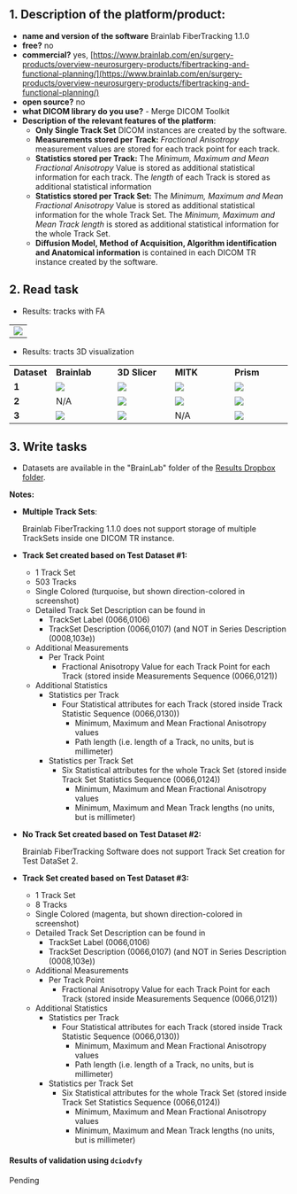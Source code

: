 ## 1. **Description of the platform/product**:

* **name and version of the software** Brainlab FiberTracking 1.1.0
* **free?** no
* **commercial?** yes, [https://www.brainlab.com/en/surgery-products/overview-neurosurgery-products/fibertracking-and-functional-planning/](https://www.brainlab.com/en/surgery-products/overview-neurosurgery-products/fibertracking-and-functional-planning/)
* **open source?** no
* **what DICOM library do you use?** - Merge DICOM Toolkit
* **Description of the relevant features of the platform**:
  * **Only Single Track Set** DICOM instances are created by the software.
  * **Measurements stored per Track:** _Fractional Anisotropy_ measurement values are stored for each track point for each track.
  * **Statistics stored per Track:** The _Minimum, Maximum and Mean Fractional Anisotropy_ Value is stored as additional statistical information for each track. The _length_ of each Track is stored as additional statistical information
  * **Statistics stored per Track Set:** The _Minimum, Maximum and Mean Fractional Anisotropy_ Value is stored as additional statistical information for the whole Track Set. The _Minimum, Maximum and Mean Track length_ is stored as additional statistical information for the whole Track Set.
  * **Diffusion Model, Method of Acquisition, Algorithm identification and Anatomical information** is contained in each DICOM TR instance created by the software.

## 2. Read task

* Results: tracks with FA

<table>
 <tr>
   <td>
     <img src="../brainlab/Reading-BrainLab.jpg" style="display:block;">
   </td>
 </tr>
</table>

* Results: tracts 3D visualization

<table style="width:100%;table-layout:fixed;">
 
<tr>
  <td width="10%" style="white-space: nowrap"><b>Dataset</b></td>
  <td width="23%"><b>Brainlab</b></td>
  <td width="22%"><b>3D Slicer</b></td>
  <td width="23%"><b>MITK</b></td>
  <td width="22%"><b>Prism</b></td>
</tr>

<!-- dataset_1 -->

<tr>
  <td><b>1</b></td>

  <td>
    <img src="../brainlab/brainlab-TrackSet_DataSet1.JPG" style="display:block;">  
  </td>

  <td>
    <img src="../brainlab/Slicer_TrackSet_DataSet1_Colored.JPG" style="display:block;">
  </td>

  <td>
    <img src="../brainlab/MITK_TrackSet_DataSet1.JPG" style="display:block;">
  </td>

  <td>
    <img src="../brainlab/Prism_TrackSet_DataSet1.JPG" style="display:block;">
</td>

</tr>


<!-- dataset_2 -->

<tr>
   <td><b>2</b></td>

   <td>
   N/A
   </td>

   <td>
     <img src="../brainlab/Slicer_TrackSet2_LoadedByBrainlab.JPG" style="display:block;">
   </td>

   <td>
     <img src="../brainlab/MITK_TrackSet_DataSet2.JPG" style="display:block;">
   </td>

   <td>
    <img src="../brainlab/Prism_TrackSet_DataSet2.JPG" style="display:block;">
   </td>
</tr>

<!-- dataset_3 -->

<tr>
  <td><b>3</b></td>
  <td>
    <img src="../brainlab/brainlab-TrackSet_DataSet3.JPG" style="display:block;">
  </td>

  <td>
    <img src="../brainlab/Slicer_TrackSet3_LoadedByBrainlab.JPG" style="display:block;">
  </td>

  <td>
    N/A
  </td>

  <td>
    <img src="../brainlab/Prism_TrackSet_DataSet3.JPG" style="display:block;">
</td>

</tr>
</table>

## 3. **Write tasks**

* Datasets are available in the "BrainLab" folder of the [Results Dropbox folder](https://www.dropbox.com/sh/vqp0zhagboit2hw/AAAYWmCQTHcGMh48AvhY2GNFa?dl=0).

**Notes:**

* **Multiple Track Sets**:

  Brainlab FiberTracking 1.1.0 does not support storage of multiple TrackSets inside one DICOM TR instance.

* **Track Set created based on Test Dataset \#1:**
  * 1 Track Set
  * 503 Tracks
  * Single Colored \(turquoise, but shown direction-colored in screenshot\)
  * Detailed Track Set Description can be found in    
    * TrackSet Label       \(0066,0106\)
    * TrackSet Description \(0066,0107\) \(and NOT in Series Description \(0008,103e\)\)
  * Additional Measurements
    * Per Track Point
      * Fractional Anisotropy Value for each Track Point for each Track  \(stored inside Measurements Sequence \(0066,0121\)\)
  * Additional Statistics
    * Statistics per Track
      * Four Statistical attributes for each Track \(stored inside Track Statistic Sequence \(0066,0130\)\)
        * Minimum, Maximum and Mean Fractional Anisotropy values  
        * Path length \(i.e. length of a Track, no units, but is millimeter\)     
    * Statistics per Track Set
      * Six Statistical attributes for the whole Track Set \(stored inside Track Set Statistics Sequence \(0066,0124\)\)
        * Minimum, Maximum and Mean Fractional Anisotropy values  
        * Minimum, Maximum and Mean Track lengths \(no units, but is millimeter\)
* **No Track Set created based on Test Dataset \#2:**

  Brainlab FiberTracking Software does not support Track Set creation for Test DataSet 2.

* **Track Set created based on Test Dataset \#3:**
  * 1 Track Set
  * 8 Tracks
  * Single Colored \(magenta, but shown direction-colored in screenshot\)
  * Detailed Track Set Description can be found in
    * TrackSet Label       \(0066,0106\)
    * TrackSet Description \(0066,0107\) \(and NOT in Series Description \(0008,103e\)\)
  * Additional Measurements
    * Per Track Point
      * Fractional Anisotropy Value for each Track Point for each Track  \(stored inside Measurements Sequence \(0066,0121\)\)    
  * Additional Statistics
    * Statistics per Track
      * Four Statistical attributes for each Track \(stored inside Track Statistic Sequence \(0066,0130\)\)
        * Minimum, Maximum and Mean Fractional Anisotropy values  
        * Path length \(i.e. length of a Track, no units, but is millimeter\)  
    * Statistics per Track Set
      * Six Statistical attributes for the whole Track Set \(stored inside Track Set Statistics Sequence \(0066,0124\)\)
        * Minimum, Maximum and Mean Fractional Anisotropy values  
        * Minimum, Maximum and Mean Track lengths \(no units, but is millimeter\)

#### Results of validation using `dciodvfy`

Pending
